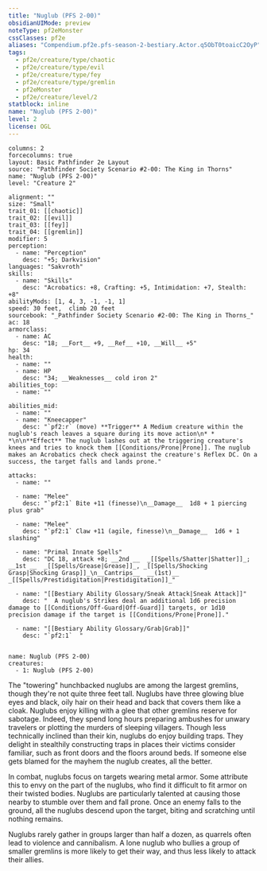 ```yaml
---
title: "Nuglub (PFS 2-00)"
obsidianUIMode: preview
noteType: pf2eMonster
cssClasses: pf2e
aliases: "Compendium.pf2e.pfs-season-2-bestiary.Actor.q5ObT0toaicC2OyP" 
tags:
  - pf2e/creature/type/chaotic
  - pf2e/creature/type/evil
  - pf2e/creature/type/fey
  - pf2e/creature/type/gremlin
  - pf2eMonster
  - pf2e/creature/level/2
statblock: inline
name: "Nuglub (PFS 2-00)"
level: 2
license: OGL
---
```


```statblock
columns: 2
forcecolumns: true
layout: Basic Pathfinder 2e Layout
source: "Pathfinder Society Scenario #2-00: The King in Thorns"
name: "Nuglub (PFS 2-00)"
level: "Creature 2"

alignment: ""
size: "Small"
trait_01: [[chaotic]]
trait_02: [[evil]]
trait_03: [[fey]]
trait_04: [[gremlin]]
modifier: 5
perception:
  - name: "Perception"
    desc: "+5; Darkvision"
languages: "Sakvroth"
skills:
  - name: "Skills"
    desc: "Acrobatics: +8, Crafting: +5, Intimidation: +7, Stealth: +8"
abilityMods: [1, 4, 3, -1, -1, 1]
speed: 30 feet,  climb 20 feet
sourcebook: "_Pathfinder Society Scenario #2-00: The King in Thorns_"
ac: 18
armorclass:
  - name: AC
    desc: "18; __Fort__ +9, __Ref__ +10, __Will__ +5"
hp: 34
health:
  - name: ""
  - name: HP
    desc: "34; __Weaknesses__ cold iron 2"
abilities_top:
  - name: ""

abilities_mid:
  - name: ""
  - name: "Kneecapper"
    desc: "`pf2:r` (move) **Trigger** A Medium creature within the nuglub's reach leaves a square during its move action\n* * *\n\n**Effect** The nuglub lashes out at the triggering creature's knees and tries to knock them [[Conditions/Prone|Prone]]. The nuglub makes an Acrobatics check check against the creature's Reflex DC. On a success, the target falls and lands prone."

attacks:
  - name: ""

  - name: "Melee"
    desc: "`pf2:1` Bite +11 (finesse)\n__Damage__  1d8 + 1 piercing plus grab"

  - name: "Melee"
    desc: "`pf2:1` Claw +11 (agile, finesse)\n__Damage__  1d6 + 1 slashing"

  - name: "Primal Innate Spells"
    desc: "DC 18, attack +8; __2nd __  _[[Spells/Shatter|Shatter]]_; __1st __  _[[Spells/Grease|Grease]]_, _[[Spells/Shocking Grasp|Shocking Grasp]]_\n__Cantrips__  __(1st)__ _[[Spells/Prestidigitation|Prestidigitation]]_"

  - name: "[[Bestiary Ability Glossary/Sneak Attack|Sneak Attack]]"
    desc: "  A nuglub's Strikes deal an additional 1d6 precision damage to [[Conditions/Off-Guard|Off-Guard]] targets, or 1d10 precision damage if the target is [[Conditions/Prone|Prone]]."

  - name: "[[Bestiary Ability Glossary/Grab|Grab]]"
    desc: "`pf2:1`  "
 
```

```encounter-table
name: Nuglub (PFS 2-00)
creatures:
  - 1: Nuglub (PFS 2-00)
```



The "towering" hunchbacked nuglubs are among the largest gremlins, though they're not quite three feet tall. Nuglubs have three glowing blue eyes and black, oily hair on their head and back that covers them like a cloak. Nuglubs enjoy killing with a glee that other gremlins reserve for sabotage. Indeed, they spend long hours preparing ambushes for unwary travelers or plotting the murders of sleeping villagers. Though less technically inclined than their kin, nuglubs do enjoy building traps. They delight in stealthily constructing traps in places their victims consider familiar, such as front doors and the floors around beds. If someone else gets blamed for the mayhem the nuglub creates, all the better.

In combat, nuglubs focus on targets wearing metal armor. Some attribute this to envy on the part of the nuglubs, who find it difficult to fit armor on their twisted bodies. Nuglubs are particularly talented at causing those nearby to stumble over them and fall prone. Once an enemy falls to the ground, all the nuglubs descend upon the target, biting and scratching until nothing remains.

Nuglubs rarely gather in groups larger than half a dozen, as quarrels often lead to violence and cannibalism. A lone nuglub who bullies a group of smaller gremlins is more likely to get their way, and thus less likely to attack their allies.
